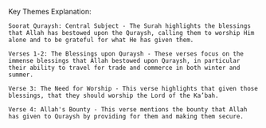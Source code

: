 Key Themes Explanation:

    Soorat Quraysh: Central Subject - The Surah highlights the blessings that Allah has bestowed upon the Quraysh, calling them to worship Him alone and to be grateful for what He has given them.

    Verses 1-2: The Blessings upon Quraysh - These verses focus on the immense blessings that Allah bestowed upon Quraysh, in particular their ability to travel for trade and commerce in both winter and summer.

    Verse 3: The Need for Worship - This verse highlights that given those blessings, that they should worship the Lord of the Ka’bah.

    Verse 4: Allah's Bounty - This verse mentions the bounty that Allah has given to Quraysh by providing for them and making them secure.